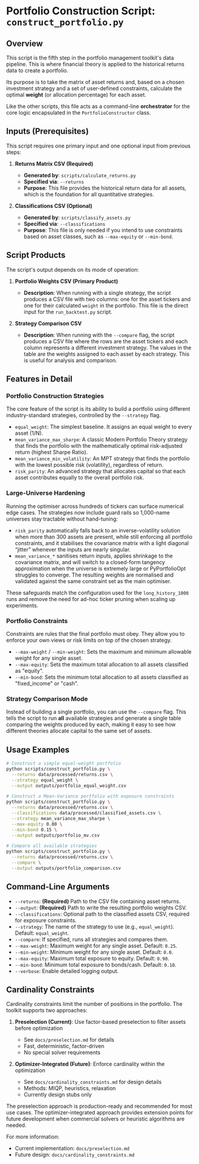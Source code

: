 # Portfolio Construction Script: `construct_portfolio.py`

## Overview

This script is the fifth step in the portfolio management toolkit's data pipeline. This is where financial theory is applied to the historical returns data to create a portfolio.

Its purpose is to take the matrix of asset returns and, based on a chosen investment strategy and a set of user-defined constraints, calculate the optimal **weight** (or allocation percentage) for each asset.

Like the other scripts, this file acts as a command-line **orchestrator** for the core logic encapsulated in the `PortfolioConstructor` class.

## Inputs (Prerequisites)

This script requires one primary input and one optional input from previous steps:

1. **Returns Matrix CSV (Required)**

   - **Generated by**: `scripts/calculate_returns.py`
   - **Specified via**: `--returns`
   - **Purpose**: This file provides the historical return data for all assets, which is the foundation for all quantitative strategies.

1. **Classifications CSV (Optional)**

   - **Generated by**: `scripts/classify_assets.py`
   - **Specified via**: `--classifications`
   - **Purpose**: This file is only needed if you intend to use constraints based on asset classes, such as `--max-equity` or `--min-bond`.

## Script Products

The script's output depends on its mode of operation:

1. **Portfolio Weights CSV (Primary Product)**

   - **Description**: When running with a single strategy, the script produces a CSV file with two columns: one for the asset tickers and one for their calculated `weight` in the portfolio. This file is the direct input for the `run_backtest.py` script.

1. **Strategy Comparison CSV**

   - **Description**: When running with the `--compare` flag, the script produces a CSV file where the rows are the asset tickers and each column represents a different investment strategy. The values in the table are the weights assigned to each asset by each strategy. This is useful for analysis and comparison.

## Features in Detail

### Portfolio Construction Strategies

The core feature of the script is its ability to build a portfolio using different industry-standard strategies, controlled by the `--strategy` flag.

- `equal_weight`: The simplest baseline. It assigns an equal weight to every asset (1/N).
- `mean_variance_max_sharpe`: A classic Modern Portfolio Theory strategy that finds the portfolio with the mathematically optimal risk-adjusted return (highest Sharpe Ratio).
- `mean_variance_min_volatility`: An MPT strategy that finds the portfolio with the lowest possible risk (volatility), regardless of return.
- `risk_parity`: An advanced strategy that allocates capital so that each asset contributes equally to the overall portfolio risk.

### Large-Universe Hardening

Running the optimiser across hundreds of tickers can surface numerical edge cases. The strategies now include guard rails so 1,000-name universes stay tractable without hand-tuning:

- `risk_parity` automatically falls back to an inverse-volatility solution when more than 300 assets are present, while still enforcing all portfolio constraints, and it stabilises the covariance matrix with a light diagonal “jitter” whenever the inputs are nearly singular.
- `mean_variance_*` sanitises return inputs, applies shrinkage to the covariance matrix, and will switch to a closed-form tangency approximation when the universe is extremely large or PyPortfolioOpt struggles to converge. The resulting weights are normalised and validated against the same constraint set as the main optimiser.

These safeguards match the configuration used for the `long_history_1000` runs and remove the need for ad-hoc ticker pruning when scaling up experiments.

### Portfolio Constraints

Constraints are rules that the final portfolio must obey. They allow you to enforce your own views or risk limits on top of the chosen strategy.

- `--max-weight` / `--min-weight`: Sets the maximum and minimum allowable weight for any single asset.
- `--max-equity`: Sets the maximum total allocation to all assets classified as "equity".
- `--min-bond`: Sets the minimum total allocation to all assets classified as "fixed_income" or "cash".

### Strategy Comparison Mode

Instead of building a single portfolio, you can use the `--compare` flag. This tells the script to run **all** available strategies and generate a single table comparing the weights produced by each, making it easy to see how different theories allocate capital to the same set of assets.

## Usage Examples

```bash
# Construct a simple equal-weight portfolio
python scripts/construct_portfolio.py \
  --returns data/processed/returns.csv \
  --strategy equal_weight \
  --output outputs/portfolio_equal_weight.csv
```

```bash
# Construct a Mean-Variance portfolio with exposure constraints
python scripts/construct_portfolio.py \
  --returns data/processed/returns.csv \
  --classifications data/processed/classified_assets.csv \
  --strategy mean_variance_max_sharpe \
  --max-equity 0.80 \
  --min-bond 0.15 \
  --output outputs/portfolio_mv.csv
```

```bash
# Compare all available strategies
python scripts/construct_portfolio.py \
  --returns data/processed/returns.csv \
  --compare \
  --output outputs/portfolio_comparison.csv
```

## Command-Line Arguments

- `--returns`: **(Required)** Path to the CSV file containing asset returns.
- `--output`: **(Required)** Path to write the resulting portfolio weights CSV.
- `--classifications`: Optional path to the classified assets CSV, required for exposure constraints.
- `--strategy`: The name of the strategy to use (e.g., `equal_weight`). Default: `equal_weight`.
- `--compare`: If specified, runs all strategies and compares them.
- `--max-weight`: Maximum weight for any single asset. Default: `0.25`.
- `--min-weight`: Minimum weight for any single asset. Default: `0.0`.
- `--max-equity`: Maximum total exposure to equity. Default: `0.90`.
- `--min-bond`: Minimum total exposure to bonds/cash. Default: `0.10`.
- `--verbose`: Enable detailed logging output.

## Cardinality Constraints

Cardinality constraints limit the number of positions in the portfolio. The toolkit supports two approaches:

1. **Preselection (Current)**: Use factor-based preselection to filter assets before optimization

   - See `docs/preselection.md` for details
   - Fast, deterministic, factor-driven
   - No special solver requirements

1. **Optimizer-Integrated (Future)**: Enforce cardinality within the optimization

   - See `docs/cardinality_constraints.md` for design details
   - Methods: MIQP, heuristics, relaxation
   - Currently design stubs only

The preselection approach is production-ready and recommended for most use cases. The optimizer-integrated approach provides extension points for future development when commercial solvers or heuristic algorithms are needed.

For more information:

- Current implementation: `docs/preselection.md`
- Future design: `docs/cardinality_constraints.md`
